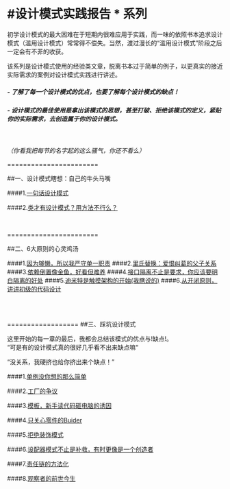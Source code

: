 #设计模式实践报告 * 系列
=========

初学设计模式的最大困难在于短期内很难应用于实践，而一味的依照书本追求设计模式（滥用设计模式）常常得不偿失。当然，渡过漫长的“滥用设计模式”阶段之后一定会有不菲的收获。

该系列是设计模式使用的经验类文章，脱离书本过于简单的例子，以更真实的接近实际需求的案例对设计模式实践进行讲述。


##### - 了解了每一个设计模式的优点，也要了解每个设计模式的缺点！

##### - 设计模式的最佳使用是拿出该模式的思想，甚至打破、拒绝该模式的定义，紧贴你的实际需求，去创造属于你的设计模式。


</br>

*（你看我把每节的名字起的这么骚气，你还不看么）*


=======================

##一、设计模式瞎想：自己的牛头马嘴


####1.[一句话设计模式](./一句话设计模式.md)

####2.[类才有设计模式？用方法不行么？](./类才有设计模式？用方法不行么？.md)


</br>

=======================



##二、6大原则的心灵鸡汤



####1.[因为够懒，所以我严守单一职责](./因为够懒，所以我严守单一职责.md)
####2.[里氏替换：爱恨纠葛的父子关系](./里氏替换：爱恨纠葛的父子关系.md)
####3.[依赖倒置像金鱼，好看但难养](./依赖倒置像金鱼，好看但难养.md)
####4.[接口隔离不止是要求，你应该要明白隔离的好处](./接口隔离不止是要求，你应该要明白隔离的好处.md)
####5.[迪米特是触摸架构的开始(我瞎说的)](./迪米特是触摸架构的开始.md)
####6.[从开闭原则，讲讲初级的代码设计](./从开闭原则，讲讲初级的代码设计.md)

</br></br>

==================
##三、踩坑设计模式

这里开始的每一章的最后，我都会总结该模式的优点与!缺点!。	
“可是有的设计模式真的很好几乎看不出来缺点嘛“ 

“没关系，我硬挤也给你挤出来个缺点！”

####1.[单例没你想的那么简单](./单例没你想的那么简单.md)

####2.[工厂的争议](./工厂的争议.md)

####3.[模板，新手读代码砸电脑的诱因](./模板，新手读代码砸电脑的诱因.md)

####4.[只关心零件的Buider](./只关心零件的Buider.md)

####5.[拒绝装饰模式](./拒绝装饰模式.md)

####6.[设配器模式不止是补救，有时更像是一个创造者](./设配器模式不止是补救，有时更像是一个创造者.md)

####7.[责任链的方法化](./责任链的方法化.md)

####8.[观察者的前世今生](./观察者的前世今生.md)




</br></br>
































